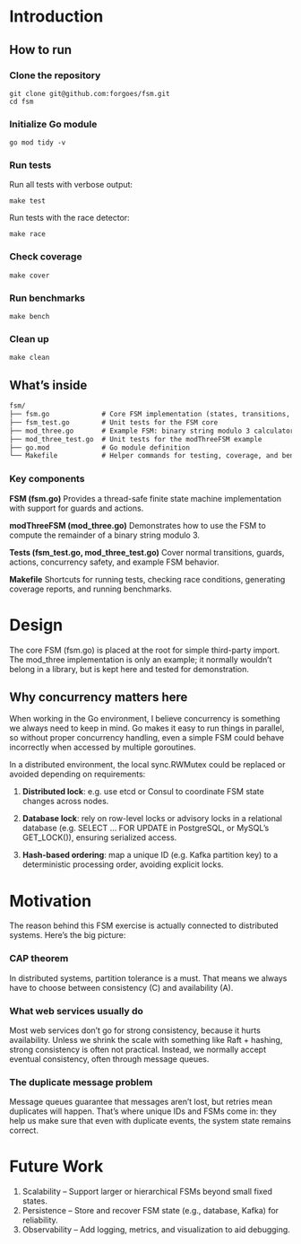 # Introduction
## How to run
### Clone the repository
```shell
git clone git@github.com:forgoes/fsm.git
cd fsm
```
### Initialize Go module
```shell
go mod tidy -v
```
### Run tests
Run all tests with verbose output:
```shell
make test
```
Run tests with the race detector:
```shell
make race
```
### Check coverage
```shell
make cover
```
### Run benchmarks
```shell
make bench
```
### Clean up
```shell
make clean
```

## What’s inside
```markdown
fsm/
├── fsm.go             # Core FSM implementation (states, transitions, guards, actions)
├── fsm_test.go        # Unit tests for the FSM core
├── mod_three.go       # Example FSM: binary string modulo 3 calculator
├── mod_three_test.go  # Unit tests for the modThreeFSM example
├── go.mod             # Go module definition
└── Makefile           # Helper commands for testing, coverage, and benchmarks
```

### Key components

**FSM (fsm.go)**
Provides a thread-safe finite state machine implementation with support for guards and actions.

**modThreeFSM (mod_three.go)**
Demonstrates how to use the FSM to compute the remainder of a binary string modulo 3.

**Tests (fsm_test.go, mod_three_test.go)**
Cover normal transitions, guards, actions, concurrency safety, and example FSM behavior.

**Makefile**
Shortcuts for running tests, checking race conditions, generating coverage reports, and running benchmarks.

# Design
The core FSM (fsm.go) is placed at the root for simple third-party import.
The mod_three implementation is only an example; it normally wouldn’t belong in a library, but is kept here and tested for demonstration.

## Why concurrency matters here

When working in the Go environment, I believe concurrency is something we always need to keep in mind.
Go makes it easy to run things in parallel, so without proper concurrency handling, even a simple FSM could behave incorrectly when accessed by multiple goroutines.

In a distributed environment, the local sync.RWMutex could be replaced or avoided depending on requirements:

1. **Distributed lock**: e.g. use etcd or Consul to coordinate FSM state changes across nodes.

2. **Database lock**: rely on row-level locks or advisory locks in a relational database (e.g. SELECT … FOR UPDATE in PostgreSQL, or MySQL’s GET_LOCK()), ensuring serialized access.

3. **Hash-based ordering**: map a unique ID (e.g. Kafka partition key) to a deterministic processing order, avoiding explicit locks.

# Motivation
The reason behind this FSM exercise is actually connected to distributed systems. Here’s the big picture:

### CAP theorem
In distributed systems, partition tolerance is a must.
That means we always have to choose between consistency (C) and availability (A).

### What web services usually do
Most web services don’t go for strong consistency, because it hurts availability.
Unless we shrink the scale with something like Raft + hashing, strong consistency is often not practical.
Instead, we normally accept eventual consistency, often through message queues.

### The duplicate message problem
Message queues guarantee that messages aren’t lost, but retries mean duplicates will happen.
That’s where unique IDs and FSMs come in: they help us make sure that even with duplicate events, the system state remains correct.


# Future Work
1. Scalability – Support larger or hierarchical FSMs beyond small fixed states.
2. Persistence – Store and recover FSM state (e.g., database, Kafka) for reliability.
3. Observability – Add logging, metrics, and visualization to aid debugging.

